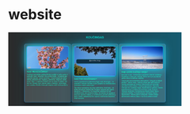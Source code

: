 # website


<p align="left">
  <img src="https://github.com/wordsguy/website/blob/main/static/example.jpg" width="350" title="website">
  
</p>
